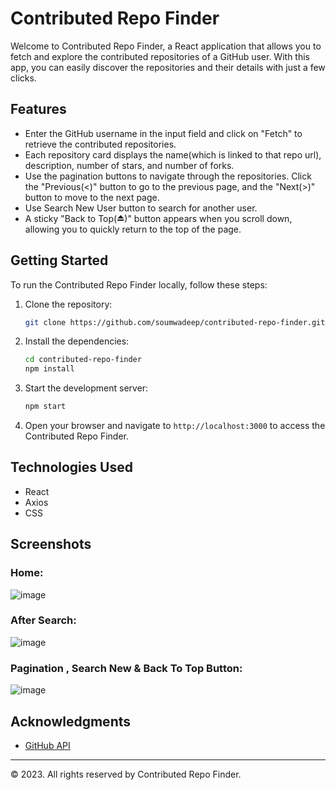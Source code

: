 # Contributed Repo Finder

Welcome to Contributed Repo Finder, a React application that allows you to fetch and explore the contributed repositories of a GitHub user. With this app, you can easily discover the repositories and their details with just a few clicks.

## Features

- Enter the GitHub username in the input field and click on "Fetch" to retrieve the contributed repositories.
- Each repository card displays the name(which is linked to that repo url), description, number of stars, and number of forks.
- Use the pagination buttons to navigate through the repositories. Click the "Previous(<)" button to go to the previous page, and the "Next(>)" button to move to the next page.
- Use Search New User button to search for another user.
- A sticky "Back to Top(⏏)" button appears when you scroll down, allowing you to quickly return to the top of the page.

## Getting Started

To run the Contributed Repo Finder locally, follow these steps:

1. Clone the repository:

   ```bash
   git clone https://github.com/soumwadeep/contributed-repo-finder.git
   ```

2. Install the dependencies:

   ```bash
   cd contributed-repo-finder
   npm install
   ```

5. Start the development server:

   ```bash
   npm start
   ```

6. Open your browser and navigate to `http://localhost:3000` to access the Contributed Repo Finder.

## Technologies Used

- React
- Axios
- CSS

## Screenshots

### Home:
![image](https://github.com/soumwadeep/Contributed-Repo-Finder/assets/69720515/99fd3881-3a0c-4f23-aafa-f9c13c2876a2)

### After Search:
![image](https://github.com/soumwadeep/Contributed-Repo-Finder/assets/69720515/d88008a3-b734-4e60-b734-f5942842c5c6)


### Pagination , Search New & Back To Top Button:
![image](https://github.com/soumwadeep/Contributed-Repo-Finder/assets/69720515/9f12362c-173b-490a-8e38-c173d451b335)



## Acknowledgments

- [GitHub API](https://docs.github.com/en/rest)

---

© 2023. All rights reserved by Contributed Repo Finder.

